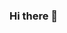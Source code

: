 ### Hi there 👋

<!--
**atazrieal/atazrieal** is a ✨ _special_ ✨ repository because its `README.md` (this file) appears on your GitHub profile.

Here are some ideas to get you started:

- 🔭 I’m currently study on Telkom University
- 🌱 I’m currently learning Informatics Engineering
- 👯 I’m looking to collaborate on startup projects 
- 💬 Ask me about anything!
- 📫 How to reach me: 0898389xxxx
- 😄 Pronouns: yum
- ⚡ Fun fact: i can sleep at 2am and still wake up at 5am
-->
